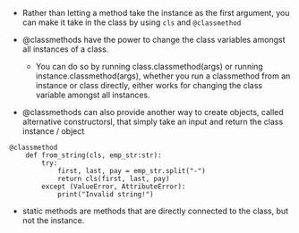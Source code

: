 - Rather than letting a method take the instance as the first argument, you can make it take in the class by using `cls` and `@classmethod`

- @classmethods have the power to change the class variables amongst all instances of a class.
    - You can do so by running class.classmethod(args) or running instance.classmethod(args), whether you run a classmethod from an instance or class directly, either works for changing the class variable amongst all instances.

- @classmethods can also provide another way to create objects, called alternative constructorsl, that simply take an input and return the class instance / object

```
@classmethod
    def from_string(cls, emp_str:str):
        try:
            first, last, pay = emp_str.split("-")
            return cls(first, last, pay)
        except (ValueError, AttributeError):
            print("Invalid string!")
```

- static methods are methods that are directly connected to the class, but not the instance.